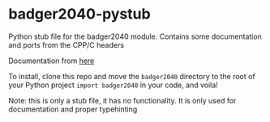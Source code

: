 # badger2040-pystub
Python stub file for the badger2040 module. Contains some documentation and ports from the CPP/C headers

Documentation from [here](https://github.com/pimoroni/pimoroni-pico/tree/main/micropython/modules/badger2040)

To install, clone this repo and move the `badger2040` directory to the root of your Python project
`import badger2040` in your code, and voila!

Note: this is only a stub file, it has no functionality. It is only used for documentation and proper typehinting
